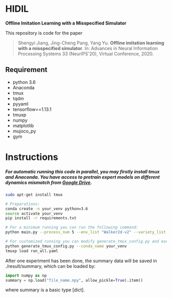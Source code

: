 # HIDIL

**Offline Imitation Learning with a Misspecified Simulator**

This repository is code for the paper

> Shengyi Jiang, Jing-Cheng Pang, Yang Yu. **Offline imitation learning with a misspecified simulator**. In: Advances in Neural Information Processing Systems 33 (NeurIPS'20), Virtual Conference, 2020.

## Requirement

- python 3.6
- Anaconda
- tmux
- tqdm
- pyyaml
- tensorflow==1.13.1
- tmuxp
- numpy
- matplotlib
- mujoco_py
- gym

# Instructions

##### For automatic running this code in parallel, you may firstly install tmux and Anaconda. You have access to pretrain expert models on different dynamics mismatch from [Google Drive](https://drive.google.com/drive/folders/1276_TJfClnhz3rDaLkUTsQML1pqRK3-O?usp=sharing).

```bash
sudo apt-get install tmux

# Preparations:
conda create -n your_venv python=3.6
source activate your_venv
pip install -r requirements.txt

# For a minimum running you can run the following command: 
python main.py --process_num 5 --env_list "Walker2d-v2" --variety_list "0.5" --transfer_type "gravity"

# For customized running you can modify generate_tmux_config.py and execute:
python generate_tmux_config.py --conda_name your_venv
tmuxp load run_all.yaml
```

After one experiment has been done, the summary data will be saved in ./result/summary, which can be loaded by:

```python
import numpy as np
summary = np.load("file_name.npy", allow_pickle=True).item()
```

where summary is a basic type [dict].